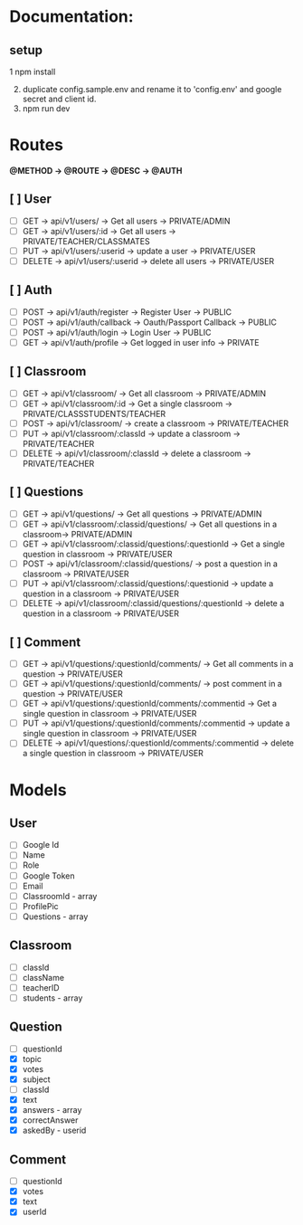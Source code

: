 # Documentation:

## setup

1 npm install

2. duplicate config.sample.env and rename it to 'config.env' and google secret and client id.
3. npm run dev

# Routes

#### @METHOD -> @ROUTE -> @DESC -> @AUTH

## [ ] User

- [ ] GET -> api/v1/users/ -> Get all users -> PRIVATE/ADMIN
- [ ] GET -> api/v1/users/:id -> Get all users -> PRIVATE/TEACHER/CLASSMATES
- [ ] PUT -> api/v1/users/:userid -> update a user -> PRIVATE/USER
- [ ] DELETE -> api/v1/users/:userid -> delete all users -> PRIVATE/USER

## [ ] Auth

- [ ] POST -> api/v1/auth/register -> Register User -> PUBLIC
- [ ] POST -> api/v1/auth/callback -> Oauth/Passport Callback -> PUBLIC
- [ ] POST -> api/v1/auth/login -> Login User -> PUBLIC
- [ ] GET -> api/v1/auth/profile -> Get logged in user info -> PRIVATE

## [ ] Classroom

- [ ] GET -> api/v1/classroom/ -> Get all classroom -> PRIVATE/ADMIN
- [ ] GET -> api/v1/classroom/:id -> Get a single classroom -> PRIVATE/CLASSSTUDENTS/TEACHER
- [ ] POST -> api/v1/classroom/ -> create a classroom -> PRIVATE/TEACHER
- [ ] PUT -> api/v1/classroom/:classId -> update a classroom -> PRIVATE/TEACHER
- [ ] DELETE -> api/v1/classroom/:classId -> delete a classroom -> PRIVATE/TEACHER

## [ ] Questions

- [ ] GET -> api/v1/questions/ -> Get all questions -> PRIVATE/ADMIN
- [ ] GET -> api/v1/classroom/:classid/questions/ -> Get all questions in a classroom-> PRIVATE/ADMIN
- [ ] GET -> api/v1/classroom/:classid/questions/:questionId -> Get a single question in classroom -> PRIVATE/USER
- [ ] POST -> api/v1/classroom/:classid/questions/ -> post a question in a classroom -> PRIVATE/USER
- [ ] PUT -> api/v1/classroom/:classid/questions/:questionid -> update a question in a classroom -> PRIVATE/USER
- [ ] DELETE -> api/v1/classroom/:classid/questions/:questionId -> delete a question in a classroom -> PRIVATE/USER

## [ ] Comment

- [ ] GET -> api/v1/questions/:questionId/comments/ -> Get all comments in a question -> PRIVATE/USER
- [ ] GET -> api/v1/questions/:questionId/comments/ -> post comment in a question -> PRIVATE/USER
- [ ] GET -> api/v1/questions/:questionId/comments/:commentid -> Get a single question in classroom -> PRIVATE/USER
- [ ] PUT -> api/v1/questions/:questionId/comments/:commentid -> update a single question in classroom -> PRIVATE/USER
- [ ] DELETE -> api/v1/questions/:questionId/comments/:commentid -> delete a single question in classroom -> PRIVATE/USER

# Models

## User

- [ ] Google Id
- [ ] Name
- [ ] Role
- [ ] Google Token
- [ ] Email
- [ ] ClassroomId - array
- [ ] ProfilePic
- [ ] Questions - array

## Classroom

- [ ] classId
- [ ] className
- [ ] teacherID
- [ ] students - array

## Question

- [ ] questionId
- [x] topic
- [x] votes
- [x] subject
- [ ] classId
- [x] text
- [x] answers - array
- [x] correctAnswer
- [x] askedBy - userid

## Comment

- [ ] questionId
- [x] votes
- [x] text
- [x] userId
